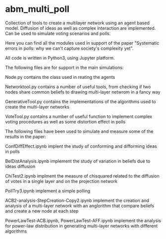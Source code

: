 # abm_multi_poll
Collection of tools to create a multilayer network using an agent based model. Diffusion of ideas as well as complex interaction are implemented. Can be used to simulate voting scenarios and polls. 

Here you can find all the modules used in support of the paper "Systematic errors in polls: why we can't capture society's complexity yet".

All code is written in Python3, using Jupyter platform.

The following files are for support in the main simulations:

Node.py contains the class used in reating the agents

Networktool.py contains a number of useful tools, from checking if two nodes share common beliefs to drawing multi-layer netwrom in a fancy way

GenerativeTool.py contains the implementations of the algorithms used to create the multi-layer networks

VoteTool.py contains a number of useful function to implement complex voting procedures as well as some distortion effect in polls

The following files have been used to simulate and measure some of the results in the paper:

ConfDiffEffect.ipynb implent the study of conforming and difforming ideas in polls

BelDistAnalysis.ipynb implement the study of variation in beliefs due to ideas diffusion

ChiTest2.ipynb implment the measure of chisquared related to the diffusion of votes in a single layer and on the projection network

PollTry3.ipynb implement a simple polling 

ACB2-analysis-StepCreation-Copy2.ipynb implement the creation and analysis of a multi-layer network with an anglorithm that compare beliefs and create a new node at each step

PowerLawTest-ACB.ipynb, PowerLawTest-AFF.ipynb implement the analysis for power-law distribution in generating multi-layer networks with different algorithms
